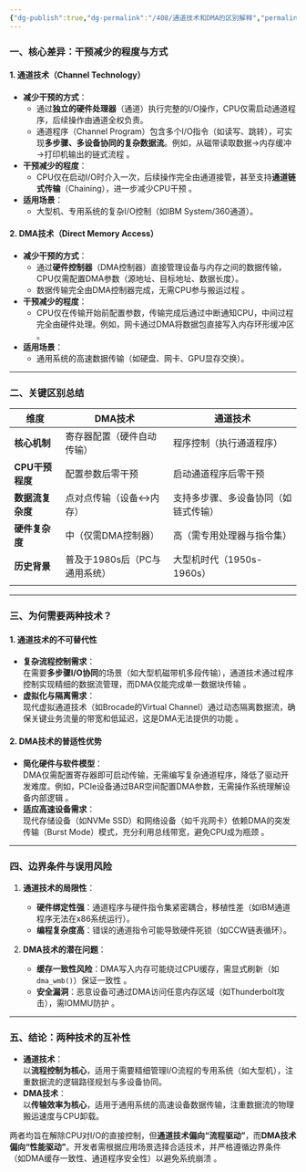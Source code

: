 ```yaml
---
{"dg-publish":true,"dg-permalink":"/408/通道技术和DMA的区别解释","permalink":"/408/通道技术和DMA的区别解释/","dgShowBacklinks":true,"dgShowLocalGraph":true,"dgShowInlineTitle":true}
---
```


### 一、核心差异：**干预减少的程度与方式**

#### 1. **通道技术**（Channel Technology）
- **减少干预的方式**：  
  - 通过**独立的硬件处理器**（通道）执行完整的I/O操作，CPU仅需启动通道程序，后续操作由通道全权负责。  
  - 通道程序（Channel Program）包含多个I/O指令（如读写、跳转），可实现**多步骤、多设备协同的复杂数据流**。例如，从磁带读取数据→内存缓冲→打印机输出的链式流程 。
- **干预减少的程度**：  
  - CPU仅在启动I/O时介入一次，后续操作完全由通道接管，甚至支持**通道链式传输**（Chaining），进一步减少CPU干预 。
- **适用场景**：  
  - 大型机、专用系统的复杂I/O控制（如IBM System/360通道）。


#### 2. **DMA技术**（Direct Memory Access）
- **减少干预的方式**：  
  - 通过**硬件控制器**（DMA控制器）直接管理设备与内存之间的数据传输，CPU仅需配置DMA参数（源地址、目标地址、数据长度）。  
  - 数据传输完全由DMA控制器完成，无需CPU参与搬运过程 。
- **干预减少的程度**：  
  - CPU仅在传输开始前配置参数，传输完成后通过中断通知CPU，中间过程完全由硬件处理。例如，网卡通过DMA将数据包直接写入内存环形缓冲区 。
- **适用场景**：  
  - 通用系统的高速数据传输（如硬盘、网卡、GPU显存交换）。

---



### 二、关键区别总结
| 维度          | DMA技术              | 通道技术               |
| ----------- | ------------------ | ------------------ |
| **核心机制**    | 寄存器配置（硬件自动传输）      | 程序控制（执行通道程序）       |
| **CPU干预程度** | 配置参数后零干预           | 启动通道程序后零干预         |
| **数据流复杂度**  | 点对点传输（设备↔内存）       | 支持多步骤、多设备协同（如链式传输） |
| **硬件复杂度**   | 中（仅需DMA控制器）        | 高（需专用处理器与指令集）      |
| **历史背景**    | 普及于1980s后（PC与通用系统） | 大型机时代（1950s-1960s） |
|             |                    |                    |

---



### 三、为何需要两种技术？

#### 1. **通道技术的不可替代性**
- **复杂流程控制需求**：  
  在需要**多步骤I/O协同**的场景（如大型机磁带机多段传输），通道技术通过程序控制实现精细的数据流管理，而DMA仅能完成单一数据块传输 。
- **虚拟化与隔离需求**：  
  现代虚拟通道技术（如Brocade的Virtual Channel）通过动态隔离数据流，确保关键业务流量的带宽和低延迟，这是DMA无法提供的功能 。


#### 2. **DMA技术的普适性优势**
- **简化硬件与软件模型**：  
  DMA仅需配置寄存器即可启动传输，无需编写复杂通道程序，降低了驱动开发难度。例如，PCIe设备通过BAR空间配置DMA参数，无需操作系统理解设备内部逻辑 。
- **适应高速设备需求**：  
  现代存储设备（如NVMe SSD）和网络设备（如千兆网卡）依赖DMA的突发传输（Burst Mode）模式，充分利用总线带宽，避免CPU成为瓶颈 。

---



### 四、边界条件与误用风险
1. **通道技术的局限性**：  
   - **硬件绑定性强**：通道程序与硬件指令集紧密耦合，移植性差（如IBM通道程序无法在x86系统运行）。  
   - **编程复杂度高**：错误的通道指令可能导致硬件死锁（如CCW链表循环）。

2. **DMA技术的潜在问题**：  
   - **缓存一致性风险**：DMA写入内存可能绕过CPU缓存，需显式刷新（如`dma_wmb()`）保证一致性 。  
   - **安全漏洞**：恶意设备可通过DMA访问任意内存区域（如Thunderbolt攻击），需IOMMU防护 。

---



### 五、结论：两种技术的互补性
- **通道技术**：  
  以**流程控制为核心**，适用于需要精细管理I/O流程的专用系统（如大型机），注重数据流的逻辑路径规划与多设备协同。
- **DMA技术**：  
  以**传输效率为核心**，适用于通用系统的高速设备数据传输，注重数据流的物理搬运速度与CPU卸载。

两者均旨在解除CPU对I/O的直接控制，但**通道技术偏向“流程驱动”**，而**DMA技术偏向“性能驱动”**。开发者需根据应用场景选择合适技术，并严格遵循边界条件（如DMA缓存一致性、通道程序安全性）以避免系统崩溃 。

